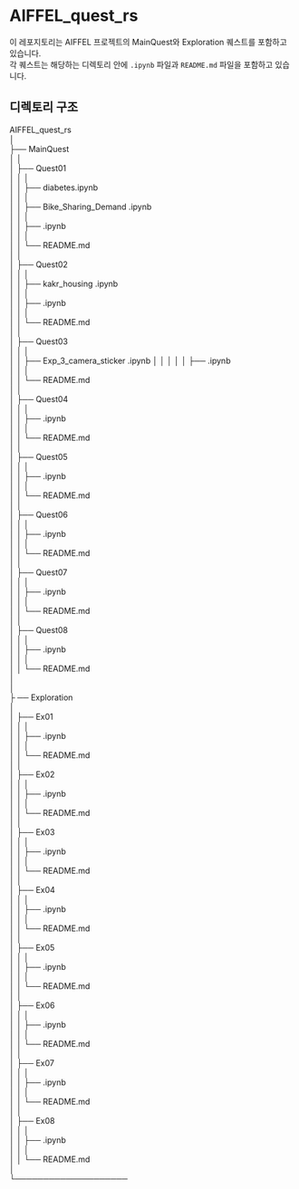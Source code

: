 # AIFFEL_quest_rs

이 레포지토리는 AIFFEL 프로젝트의 MainQuest와 Exploration 퀘스트를 포함하고 있습니다.  
각 퀘스트는 해당하는 디렉토리 안에 `.ipynb` 파일과 `README.md` 파일을 포함하고 있습니다.

## 디렉토리 구조

AIFFEL_quest_rs  
│  
├── MainQuest  
│  │  
│  ├── Quest01  
│  │ │  
│  │ ├── diabetes.ipynb  
│  │ │  
│  │ ├── Bike_Sharing_Demand .ipynb  
│  │ │  
│  │ ├── .ipynb  
│  │ │   
│  │ └── README.md  
│  │   
│  ├── Quest02  
│  │ │  
│  │ ├── kakr_housing .ipynb  
│  │ │  
│  │ ├── .ipynb  
│  │ │  
│  │ └── README.md  
│  │    
│  ├── Quest03  
│  │ │  
│  │ ├── Exp_3_camera_sticker .ipynb 
│  │ │ 
│  │ ├── .ipynb  
│  │ │  
│  │ └── README.md  
│  │  
│  ├── Quest04  
│  │ │  
│  │ ├── .ipynb  
│  │ │  
│  │ └── README.md  
│  │  
│  ├── Quest05  
│  │ │  
│  │ ├── .ipynb  
│  │ │  
│  │ └── README.md  
│  │  
│  ├── Quest06  
│  │ │  
│  │ ├── .ipynb  
│  │ │  
│  │ └── README.md  
│  │  
│  ├── Quest07   
│  │ │  
│  │ ├── .ipynb  
│  │ │  
│  │ └── README.md  
│  │  
│  ├── Quest08  
│  │ │   
│  │ ├── .ipynb  
│  │ │  
│  │ └── README.md  
│    
│   
├ ── Exploration  
│    
│  ├── Ex01  
│  │ │  
│  │ ├── .ipynb  
│  │ │  
│  │ └── README.md  
│  │   
│  ├── Ex02  
│  │ │  
│  │ ├── .ipynb  
│  │ │  
│  │ └── README.md  
│  │   
│  ├── Ex03  
│  │ │  
│  │ ├── .ipynb  
│  │ │  
│  │ └── README.md  
│  │   
│  ├── Ex04  
│  │ │  
│  │ ├── .ipynb  
│  │ │  
│  │ └── README.md  
│  │   
│  ├── Ex05  
│  │ │  
│  │ ├── .ipynb  
│  │ │  
│  │ └── README.md  
│  │   
│  ├── Ex06  
│  │ │  
│  │ ├── .ipynb  
│  │ │  
│  │ └── README.md  
│  │   
│  ├── Ex07  
│  │ │  
│  │ ├── .ipynb  
│  │ │  
│  │ └── README.md  
│  │  
│  ├── Ex08  
│  │ │  
│  │ ├── .ipynb  
│  │ │    
│  │ └── README.md  
│  
└────────────────────  
